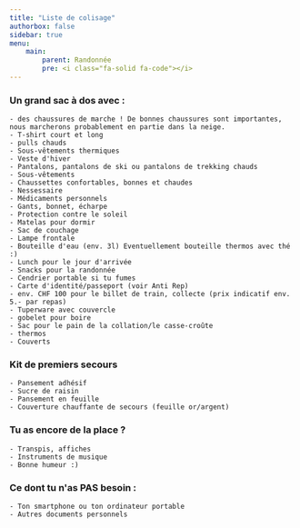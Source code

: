 ```yaml
---
title: "Liste de colisage"
authorbox: false
sidebar: true
menu: 
    main:
        parent: Randonnée
        pre: <i class="fa-solid fa-code"></i>
---
```


### Un grand sac à dos avec :

    - des chaussures de marche ! De bonnes chaussures sont importantes, nous marcherons probablement en partie dans la neige.
    - T-shirt court et long
    - pulls chauds
    - Sous-vêtements thermiques
    - Veste d'hiver
    - Pantalons, pantalons de ski ou pantalons de trekking chauds
    - Sous-vêtements
    - Chaussettes confortables, bonnes et chaudes
    - Nessessaire
    - Médicaments personnels
    - Gants, bonnet, écharpe
    - Protection contre le soleil
    - Matelas pour dormir
    - Sac de couchage
    - Lampe frontale
    - Bouteille d'eau (env. 3l) Eventuellement bouteille thermos avec thé :)
    - Lunch pour le jour d'arrivée
    - Snacks pour la randonnée
    - Cendrier portable si tu fumes
    - Carte d'identité/passeport (voir Anti Rep)
    - env. CHF 100 pour le billet de train, collecte (prix indicatif env. 5.- par repas)
    - Tuperware avec couvercle
    - gobelet pour boire
    - Sac pour le pain de la collation/le casse-croûte
    - thermos
    - Couverts


### Kit de premiers secours

    - Pansement adhésif
    - Sucre de raisin
    - Pansement en feuille
    - Couverture chauffante de secours (feuille or/argent)


### Tu as encore de la place ?

    - Transpis, affiches
    - Instruments de musique
    - Bonne humeur :)


### Ce dont tu n'as PAS besoin :

    - Ton smartphone ou ton ordinateur portable
    - Autres documents personnels
